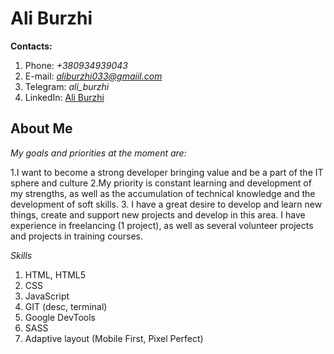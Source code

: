 # Ali Burzhi
**Contacts:** 
1. Phone: *+380934939043*
2. E-mail: *aliburzhi033@gmaiil.com*
3. Telegram: *ali_burzhi*
4. LinkedIn: [Ali Burzhi](https://www.linkedin.com/in/ali-burzhi/)

## About Me
*My goals and priorities at the moment are:*

1.I want to become a strong developer bringing value and be a part of the IT sphere and culture
2.My priority is constant learning and development of my strengths, as well as the accumulation of technical knowledge and the development of soft skills.
3. I have a great desire to develop and learn new things, create and support new projects and develop in this area. 
I have experience in freelancing (1 project), as well as several volunteer projects and projects in training courses.

*Skills*
1. HTML, HTML5
2. CSS
3. JavaScript
3. GIT (desc, terminal)
4. Google DevTools
5. SASS
6. Adaptive layout (Mobile First, Pixel Perfect)
